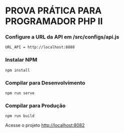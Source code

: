 # PROVA PRÁTICA PARA PROGRAMADOR PHP II


### Configure a URL da API em /src/configs/api.js
```
URL_API = http://localhost:8888
```

### Instalar NPM
```
npm install
```

### Compilar para Desenvolvimento
```
npm run serve
```

### Compilar para Produção
```
npm run build
```

Acesse o projeto
[http://localhost:8082](http://localhost:8082)